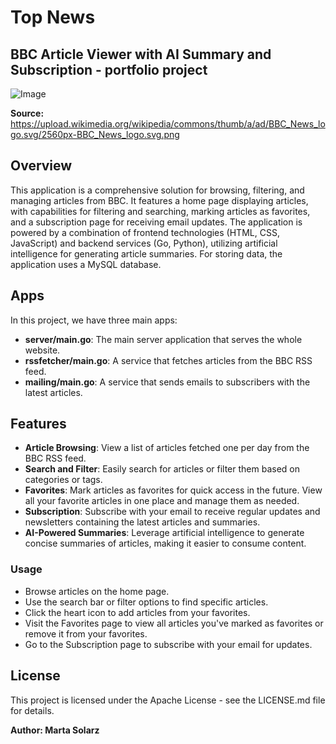 # Top News
## BBC Article Viewer with AI Summary and Subscription - portfolio project

![Image](https://upload.wikimedia.org/wikipedia/commons/thumb/a/ad/BBC_News_logo.svg/2560px-BBC_News_logo.svg.png)

**Source:** https://upload.wikimedia.org/wikipedia/commons/thumb/a/ad/BBC_News_logo.svg/2560px-BBC_News_logo.svg.png

## Overview

This application is a comprehensive solution for browsing, filtering, and managing articles from BBC. 
It features a home page displaying articles, with capabilities for filtering and searching, marking articles as favorites, and a subscription page for receiving email updates. 
The application is powered by a combination of frontend technologies (HTML, CSS, JavaScript) and backend services (Go, Python), utilizing artificial intelligence for generating article summaries.
For storing data, the application uses a MySQL database.

## Apps

In this project, we have three main apps:
- **server/main.go**: The main server application that serves the whole website.
- **rssfetcher/main.go**: A service that fetches articles from the BBC RSS feed.
- **mailing/main.go**: A service that sends emails to subscribers with the latest articles.

## Features

- **Article Browsing**: View a list of articles fetched one per day from the BBC RSS feed.
- **Search and Filter**: Easily search for articles or filter them based on categories or tags.
- **Favorites**: Mark articles as favorites for quick access in the future. View all your favorite articles in one place and manage them as needed.
- **Subscription**: Subscribe with your email to receive regular updates and newsletters containing the latest articles and summaries.
- **AI-Powered Summaries**: Leverage artificial intelligence to generate concise summaries of articles, making it easier to consume content.

### Usage

- Browse articles on the home page.
- Use the search bar or filter options to find specific articles.
- Click the heart icon to add articles from your favorites.
- Visit the Favorites page to view all articles you've marked as favorites or remove it from your favorites.
- Go to the Subscription page to subscribe with your email for updates.

## License

This project is licensed under the Apache License - see the LICENSE.md file for details.

**Author: Marta Solarz**
